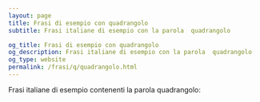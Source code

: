 ```yaml
---
layout: page
title: Frasi di esempio con quadrangolo 
subtitle: Frasi italiane di esempio con la parola  quadrangolo

og_title: Frasi di esempio con quadrangolo 
og_description: Frasi italiane di esempio con la parola  quadrangolo
og_type: website
permalink: /frasi/q/quadrangolo.html
---
```


Frasi italiane di esempio contenenti la parola quadrangolo:


